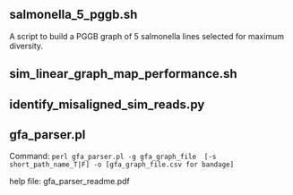 ## salmonella_5_pggb.sh 

A script to build a PGGB graph of 5 salmonella lines selected for maximum diversity. 

## sim_linear_graph_map_performance.sh

## identify_misaligned_sim_reads.py

## gfa_parser.pl

Command: 
`perl gfa_parser.pl -g gfa_graph_file  [-s short_path_name_T|F] -o [gfa_graph_file.csv for bandage]`

help file: 
gfa_parser_readme.pdf


